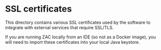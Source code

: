 # SSL certificates

This directory contains various SSL certificates used by the software to integrate with external services
that require SSL/TLS.

If you are running ZAC locally from an IDE (so not as a Docker image), you will need to import these certificates 
into your local Java keystore.
